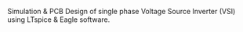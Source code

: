 Simulation & PCB Design of single phase Voltage Source Inverter (VSI) using LTspice &
Eagle software.
